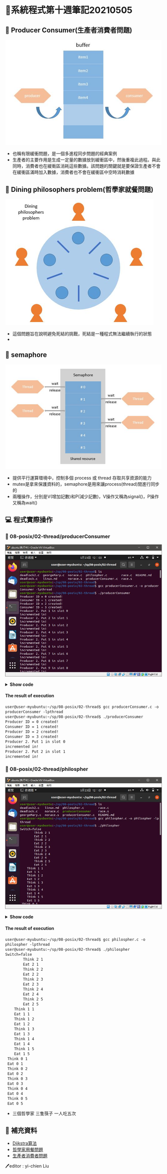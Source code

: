 # 📝系統程式第十週筆記20210505
## 📖 Producer Consumer(生產者消費者問題)
![](pic/procon.JPG)
* 也稱有限緩衝問題，是一個多進程同步問題的經典案例
* 生產者的主要作用是生成一定量的數據放到緩衝區中，然後重複此過程。與此同時，消費者也在緩衝區消耗這些數據。該問題的關鍵就是要保證生產者不會在緩衝區滿時加入數據，消費者也不會在緩衝區中空時消耗數據

## 📖 Dining philosophers problem(哲學家就餐問題)
![](pic/dpb.JPG)
* 這個問題旨在說明避免死結的挑戰，死結是一種程式無法繼續執行的狀態
* 


## 📖 semaphore
![](pic/sem.JPG)
* 提供平行運算環境中，控制多個 process 或 thread 存取共享資源的能力
* mutex是拿來保護資料的，semaphore是用來讓process(thread)間進行同步的
* 兩種操作，分別是V(增加記數)和P(減少記數)，V操作又稱為signal()，P操作又稱為wait()

## 💻 程式實際操作
### 🔗 08-posix/02-thread/producerConsumer 
![](pic/producerConsumer.JPG)
<details>
  <summary><b>Show code</b></summary>

  ```
#include <stdio.h>
#include <pthread.h>
#include <semaphore.h>
#include <stdlib.h>

void *producer (void *) ;
void *consumer(void *) ;
sem_t empty, full, mutex ;

int buffer[10] /*note extra long space!*/ ;
int ID[10] ;
int in = 0 ; int out = 0 ;
int BUFFER_SIZE = 10 ;
int nextProduced = 0 ;

int main() {
    int i ;
    pthread_t TID[10] ;

    sem_init(&empty, 0, 10) ;
    sem_init(&full, 0, 0) ;
    sem_init(&mutex, 0, 1) ;

    for(i = 0; i < 10; i++) {
        ID[i] = i ;
        buffer[i] = -1 ;
    }

    //for(i = 0; i < 5000; i += 2) {
        pthread_create(&TID[0], NULL, producer, (void *) &ID[0]) ;
        printf("Producer ID = %d created!\n", 0) ;
        pthread_create(&TID[1], NULL, consumer, (void *) &ID[1]) ;
        printf("Consumer ID = %d created!\n", 1) ;

        pthread_create(&TID[2], NULL, producer, (void *) &ID[2]) ;
        printf("Producer ID = %d created!\n", 2) ;
        pthread_create(&TID[3], NULL, consumer, (void *) &ID[3]) ;
        printf("Consumer ID = %d created!\n", 3) ;
    //}

    for(i = 0; i < 10 ; i++) {
        pthread_join(TID[i], NULL) ;
    }
}

void *producer(void *Boo) {
    int *ptr;
    int ID;
    ptr = (int *) Boo;
    ID = *ptr;
    while (1) {
        nextProduced++; //Producing Integers
        /* Check to see if Overwriting unread slot */
        sem_wait(&empty);
        sem_wait(&mutex);

        if (buffer[in] != -1) {
            printf("Synchronization Error: Producer %d Just overwrote %d from Slot %d\n", ID, buffer[in], in);
            exit(0);
        }

        /* Looks like we are OK */
        buffer[in] = nextProduced;
        printf("Producer %d. Put %d in slot %d\n", ID, nextProduced, in);
        in = (in + 1) % BUFFER_SIZE;
        printf("incremented in!\n");

        sem_post(&mutex);
        sem_post(&full);
    }
 }

void *consumer (void *Boo) {
    static int nextConsumed = 0 ;
    int *ptr ;
    int ID ;
    ptr = (int *) Boo ;
    ID = *ptr ;
    while (1) {
        sem_wait(&full);
        sem_wait(&mutex);

        nextConsumed = buffer[out];
        /*Check to make sure we did not read from an empty slot*/
        if (nextConsumed == -1) {
            printf("Synch Error: Consumer %d Just Read from empty slot %d\n", ID, out) ;
            exit(0) ;
        }
        /* We must be OK */
        printf("Consumer %d Just consumed item %d from slot %d\n", ID, nextConsumed, out) ;
        buffer[out] = -1 ;
        out = (out + 1) % BUFFER_SIZE;

        sem_post(&mutex);
        sem_post(&empty);
    }
}
  ```
</details>

#### The result of execution
```
user@user-myubuntu:~/sp/08-posix/02-thread$ gcc producerConsumer.c -o producerConsumer -lpthread
user@user-myubuntu:~/sp/08-posix/02-thread$ ./producerConsumer
Producer ID = 0 created!
Consumer ID = 1 created!
Producer ID = 2 created!
Consumer ID = 3 created!
Producer 2. Put 1 in slot 0
incremented in!
Producer 2. Put 2 in slot 1
incremented in!
```

### 🔗 08-posix/02-thread/philospher 
![](pic/philospher.JPG)<details>
  <summary><b>Show code</b></summary>

  ```
#include <stdio.h>
#include <pthread.h>
#include <semaphore.h>
typedef	enum { False=0, True=1 } bool ;

#define N 5 /* Number of times each philosopher tries to eat */
#define P 3 /* Number of philosophers */

sem_t Room;
sem_t Fork[P];
bool Switch ;

void *tphilosopher(void *ptr) {
    int i, k = *((int *) ptr);
    for(i = 1; i <= N; i++) {
        printf("%*cThink %d %d\n", k*4, ' ', k, i);
        if(Switch) {
            sem_wait(&Room) ;
        }
        sem_wait(&Fork[k]) ;
        sem_wait(&Fork[(k+1) % P]) ;
        printf("%*cEat %d %d\n", k*4, ' ', k, i);
        sem_post(&Fork[k]) ;
        sem_post(&Fork[(k+1) % P]) ;
        if(Switch) {
            sem_post(&Room) ;
        }
    }
    pthread_exit(0);
}

int main(int argc, char * argv[]) {
    int i, targ[P];
    pthread_t thread[P];
    sem_init(&Room, 0, P-1);    
    Switch = (argc > 1); /* Room semaphore on/off */
    printf("Switch=%s\n",(Switch?"true":"false"));
    for(i=0;i<P;i++) {
        sem_init(&Fork[i], 0, 1);    
    }
    for(i=0;i<P;i++) {
        targ[i] = i;
        pthread_create(&thread[i], NULL, &tphilosopher,(void *) &targ[i]);
    }
    for(i=0;i<P;i++) {
        pthread_join(thread[i], NULL);
    }
    for(i=0;i<P;i++) {
        sem_destroy(&Fork[i]);
    }
    sem_destroy(&Room);
    return 0;
}
  ```
</details>

#### The result of execution
```
user@user-myubuntu:~/sp/08-posix/02-thread$ gcc philospher.c -o philospher -lpthread
user@user-myubuntu:~/sp/08-posix/02-thread$ ./philospher 
Switch=false
        Think 2 1
        Eat 2 1
        Think 2 2
        Eat 2 2
        Think 2 3
        Eat 2 3
        Think 2 4
        Eat 2 4
        Think 2 5
        Eat 2 5
    Think 1 1
    Eat 1 1
    Think 1 2
    Eat 1 2
    Think 1 3
    Eat 1 3
    Think 1 4
    Eat 1 4
    Think 1 5
    Eat 1 5
 Think 0 1
 Eat 0 1
 Think 0 2
 Eat 0 2
 Think 0 3
 Eat 0 3
 Think 0 4
 Eat 0 4
 Think 0 5
 Eat 0 5
```
* 三個哲學家 三隻筷子 一人吃五次

## 📖 補充資料
* [Dijkstra算法](http://nthucad.cs.nthu.edu.tw/~yyliu/personal/nou/04ds/dijkstra.html)
* [哲學家用餐問題](https://zh.wikipedia.org/wiki/%E5%93%B2%E5%AD%A6%E5%AE%B6%E5%B0%B1%E9%A4%90%E9%97%AE%E9%A2%98)
* [生產者消費者問題](https://zh.wikipedia.org/wiki/%E7%94%9F%E4%BA%A7%E8%80%85%E6%B6%88%E8%B4%B9%E8%80%85%E9%97%AE%E9%A2%98?fbclid=IwAR1QCqhZ57x1X0UI1wZsPfEDrQlEwkw3l8CbZW5XTkWiKOeZKoZnKluhzxM)


🖊️editor : yi-chien Liu


